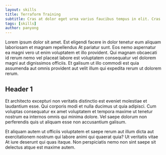 ```yaml
---
layout: skills
title: Terraform Training
subtitle: Cras at dolor eget urna varius faucibus tempus in elit. Cras a dui imperdiet, tempus metus quis, pharetra turpis.
tags: [skills]
author: panyong
---
```


Lorem ipsum dolor sit amet. Est eligendi facere in dolor tenetur eum aliquam laboriosam et magnam repellendus At pariatur sunt. Eos nemo aspernatur ea magni vero ut enim voluptatem et illo provident. Qui magnam obcaecati id rerum nemo vel placeat labore est voluptatem consequatur vel dolorem magni aut dignissimos officiis. Et galisum ut illo commodi est quia assumenda aut omnis provident aut velit illum qui expedita rerum ut dolorem rerum.

## Header 1
Et architecto excepturi non veritatis distinctio est eveniet molestiae et laudantium esse. Qui corporis modi et nulla ducimus ut quia adipisci. Cum voluptas consequatur ex amet voluptatem et tempora maxime ut tenetur nostrum ea internos omnis qui minima dolore. Vel saepe dolorum non perferendis quis ut aliquam esse non accusantium galisum.

Et aliquam autem ut officiis voluptatem et saepe rerum aut illum dicta aut exercitationem nostrum qui labore animi qui quaerat quia? Ut veritatis vitae At iure deserunt qui quas itaque. Non perspiciatis nemo non sint saepe sit delectus atque est maxime autem.




